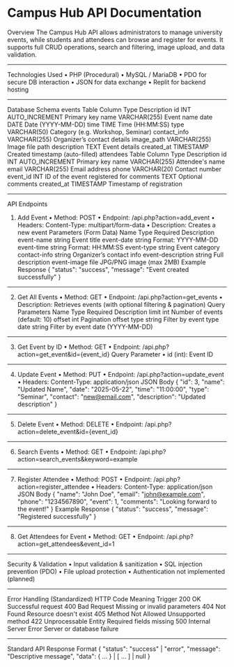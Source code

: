 # Campus Hub API Documentation
Overview
The Campus Hub API allows administrators to manage university events, while students and attendees can browse and register for events. It supports full CRUD operations, search and filtering, image upload, and data validation.
________________________________________
Technologies Used
•	PHP (Procedural)
•	MySQL / MariaDB
•	PDO for secure DB interaction
•	JSON for data exchange
•	Replit for backend hosting
________________________________________
Database Schema
events Table
Column	Type	Description
id	INT AUTO_INCREMENT	Primary key
name	VARCHAR(255)	Event name
date	DATE	Date (YYYY-MM-DD)
time	TIME	Time (HH:MM:SS)
type	VARCHAR(50)	Category (e.g. Workshop, Seminar)
contact_info	VARCHAR(255)	Organizer’s contact details
image_path	VARCHAR(255)	Image file path
description	TEXT	Event details
created_at	TIMESTAMP	Created timestamp (auto-filled)
attendees Table
Column	Type	Description
id	INT AUTO_INCREMENT	Primary key
name	VARCHAR(255)	Attendee's name
email	VARCHAR(255)	Email address
phone	VARCHAR(20)	Contact number
event_id	INT	ID of the event registered for
comments	TEXT	Optional comments
created_at	TIMESTAMP	Timestamp of registration
________________________________________
API Endpoints
1. Add Event
•	Method: POST
•	Endpoint: /api.php?action=add_event
•	Headers: Content-Type: multipart/form-data
•	Description: Creates a new event
Parameters (Form Data)
Name	Type	Required	Description
event-name	string		Event title
event-date	string		Format: YYYY-MM-DD
event-time	string		Format: HH:MM:SS
event-type	string		Event category
contact-info	string	Organizer’s contact info
event-description	string		Full description
event-image	file		JPG/PNG image (max 2MB)
Example Response
{
  "status": "success",
  "message": "Event created successfully"
}
________________________________________
2. Get All Events
•	Method: GET
•	Endpoint: /api.php?action=get_events
•	Description: Retrieves events (with optional filtering & pagination)
Query Parameters
Name	  Type	      Required	Description
limit	  int	        Number of events (default: 10)
offset	int	     	  Pagination offset
type	  string	   	Filter by event type
date	  string	    Filter by event date (YYYY-MM-DD)
________________________________________
3. Get Event by ID
•	Method: GET
•	Endpoint: /api.php?action=get_event&id={event_id}
Query Parameter
•	id (int): Event ID
________________________________________
4. Update Event
•	Method: PUT
•	Endpoint: /api.php?action=update_event
•	Headers: Content-Type: application/json
JSON Body
{
  "id": 3,
  "name": "Updated Name",
  "date": "2025-05-22",
  "time": "11:00:00",
  "type": "Seminar",
  "contact": "new@email.com",
  "description": "Updated description"
}
________________________________________
5. Delete Event
•	Method: DELETE
•	Endpoint: /api.php?action=delete_event&id={event_id}
________________________________________
6. Search Events
•	Method: GET
•	Endpoint: /api.php?action=search_events&keyword=example
________________________________________
7. Register Attendee
•	Method: POST
•	Endpoint: /api.php?action=register_attendee
•	Headers: Content-Type: application/json
JSON Body
{
  "name": "John Doe",
  "email": "john@example.com",
  "phone": "1234567890",
  "event": 1,
  "comments": "Looking forward to the event!"
}
Example Response
{
  "status": "success",
  "message": "Registered successfully"
}
________________________________________
8. Get Attendees for Event
•	Method: GET
•	Endpoint: /api.php?action=get_attendees&event_id=1
________________________________________
Security & Validation
•	Input validation & sanitization
•	SQL injection prevention (PDO)
•	File upload protection
•	Authentication not implemented (planned)
________________________________________
Error Handling (Standardized)
HTTP Code	Meaning	Trigger
200	OK	Successful request
400	Bad Request	Missing or invalid parameters
404	Not Found	Resource doesn't exist
405	Method Not Allowed	Unsupported method
422	Unprocessable Entity	Required fields missing
500	Internal Server Error	Server or database failure
________________________________________
Standard API Response Format
{
  "status": "success" | "error",
  "message": "Descriptive message",
  "data": { ... } | [ ... ] | null
}